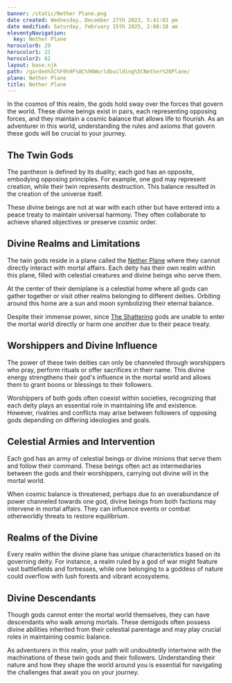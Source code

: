 ```yaml
---
banner: /static/Nether Plane.png
date created: Wednesday, December 27th 2023, 5:41:03 pm
date modified: Saturday, February 15th 2025, 2:08:18 am
eleventyNavigation:
  key: Nether Plane
herocolor0: 29
herocolor1: 21
herocolor2: 62
layout: base.njk
path: /garden%5C%F0%9F%8C%90Worldbuilding%5CNether%20Plane/
plane: Nether Plane
title: Nether Plane
---
```


In the cosmos of this realm, the gods hold sway over the forces that govern the world. These divine beings exist in pairs, each representing opposing forces, and they maintain a cosmic balance that allows life to flourish. As an adventurer in this world, understanding the rules and axioms that govern these gods will be crucial to your journey.

## The Twin Gods

The pantheon is defined by its duality; each god has an opposite, embodying opposing principles. For example, one god may represent creation, while their twin represents destruction. This balance resulted in the creation of the universe itself.

These divine beings are not at war with each other but have entered into a peace treaty to maintain universal harmony. They often collaborate to achieve shared objectives or preserve cosmic order.

## Divine Realms and Limitations

The twin gods reside in a plane called the [Nether Plane](/garden/%F0%9F%8C%90Worldbuilding/Nether%20Plane) where they cannot directly interact with mortal affairs. Each deity has their own realm within this plane, filled with celestial creatures and divine beings who serve them.

At the center of their demiplane is a celestial home where all gods can gather together or visit other realms belonging to different deities. Orbiting around this home are a sun and moon symbolizing their eternal balance.

Despite their immense power, since [The Shattering](/garden/%F0%9F%8C%90Worldbuilding/Nether%20Plane/The%20Shattering) gods are unable to enter the mortal world directly or harm one another due to their peace treaty.

## Worshippers and Divine Influence

The power of these twin deities can only be channeled through worshippers who pray, perform rituals or offer sacrifices in their name. This divine energy strengthens their god's influence in the mortal world and allows them to grant boons or blessings to their followers.

Worshippers of both gods often coexist within societies, recognizing that each deity plays an essential role in maintaining life and existence. However, rivalries and conflicts may arise between followers of opposing gods depending on differing ideologies and goals.

## Celestial Armies and Intervention

Each god has an army of celestial beings or divine minions that serve them and follow their command. These beings often act as intermediaries between the gods and their worshippers, carrying out divine will in the mortal world.

When cosmic balance is threatened, perhaps due to an overabundance of power channeled towards one god, divine beings from both factions may intervene in mortal affairs. They can influence events or combat otherworldly threats to restore equilibrium.

## Realms of the Divine

Every realm within the divine plane has unique characteristics based on its governing deity. For instance, a realm ruled by a god of war might feature vast battlefields and fortresses, while one belonging to a goddess of nature could overflow with lush forests and vibrant ecosystems.

## Divine Descendants

Though gods cannot enter the mortal world themselves, they can have descendants who walk among mortals. These demigods often possess divine abilities inherited from their celestial parentage and may play crucial roles in maintaining cosmic balance.

As adventurers in this realm, your path will undoubtedly intertwine with the machinations of these twin gods and their followers. Understanding their nature and how they shape the world around you is essential for navigating the challenges that await you on your journey.